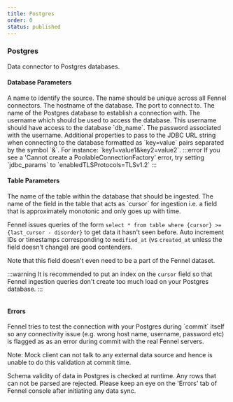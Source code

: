 ```yaml
---
title: Postgres
order: 0
status: published
---
```

### Postgres
Data connector to Postgres databases.

#### Database Parameters
<Expandable title="name" type="str">
A name to identify the source. The name should be unique across all Fennel connectors.
</Expandable>

<Expandable title="host" type="str">
The hostname of the database.
</Expandable>

<Expandable title="port" type="Optional[int]" defaultVal="5432">
The port to connect to.
</Expandable>

<Expandable title="db_name" type="str">
The name of the Postgres database to establish a connection with.
</Expandable>

<Expandable title="username" type="str | Secret">
The username which should be used to access the database. This username should 
have access to the database `db_name`.
</Expandable>

<Expandable title="password" type="str | Secret">
The password associated with the username.
</Expandable>

<Expandable title="jdbc_params" type="Optional[str]" defaultVal="None">
Additional properties to pass to the JDBC URL string when connecting to the 
database formatted as `key=value` pairs separated by the symbol `&`. For 
instance: `key1=value1&key2=value2`.
</Expandable>
:::error
If you see a 'Cannot create a PoolableConnectionFactory' error, try setting `jdbc_params`
to `enabledTLSProtocols=TLSv1.2`
:::


#### Table Parameters
<Expandable title="table" type="str">
The name of the table within the database that should be ingested.
</Expandable>

<Expandable title="cursor" type="str">
The name of the field in the table that acts as `cursor` for ingestion i.e. 
a field that is approximately monotonic and only goes up with time. 

Fennel issues queries of the form `select * from table where {cursor} >= {last_cursor - disorder}`
to get data it hasn't seen before. Auto increment IDs or timestamps corresponding
to `modified_at` (vs `created_at` unless the field doesn't change) are good
contenders.

Note that this field doesn't even need to be a part of the Fennel dataset. 
</Expandable>

:::warning
It is recommended to put an index on the `cursor` field so that Fennel ingestion
queries don't create too much load on your Postgres database.
:::

<pre snippet="api-reference/sources/sql#postgres_source"
    status="success" message="Sourcing dataset from a postgres table">
</pre>

#### Errors
<Expandable title="Connectivity Issues">
Fennel tries to test the connection with your Postgres during `commit` itself so any
connectivity issue (e.g. wrong host name, username, password etc) is flagged as
as an error during commit with the real Fennel servers.

Note: Mock client can not talk to any external data source and hence is unable to
do this validation at commit time.
</Expandable>

<Expandable title="Schema mismatch errors">
Schema validity of data in Postgres is checked at runtime. Any rows that 
can not be parsed are rejected. Please keep an eye on the 'Errors' tab of 
Fennel console after initiating any data sync.
</Expandable>
